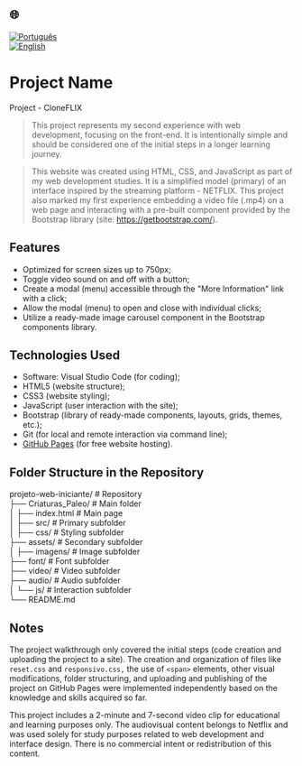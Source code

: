 ## 🌐
[![Português](https://img.shields.io/badge/-Português-green)](README.md)  
[![English](https://img.shields.io/badge/-English-blue)](README_en.md)

# Project Name

Project - CloneFLIX

> This project represents my second experience with web development, focusing on the front-end. It is intentionally simple and should be considered one of the initial steps in a longer learning journey.

> This website was created using HTML, CSS, and JavaScript as part of my web development studies. It is a simplified model (primary) of an interface inspired by the streaming platform - NETFLIX. This project also marked my first experience embedding a video file (.mp4) on a web page and interacting with a pre-built component provided by the Bootstrap library (site: https://getbootstrap.com/).

## Features

- Optimized for screen sizes up to 750px;
- Toggle video sound on and off with a button;
- Create a modal (menu) accessible through the "More Information" link with a click;
- Allow the modal (menu) to open and close with individual clicks;
- Utilize a ready-made image carousel component in the Bootstrap components library.

## Technologies Used

- Software: Visual Studio Code (for coding);
- HTML5 (website structure);
- CSS3 (website styling);
- JavaScript (user interaction with the site);
- Bootstrap (library of ready-made components, layouts, grids, themes, etc.);
- Git (for local and remote interaction via command line);
- [GitHub Pages](https://pages.github.com/) (for free website hosting).

## Folder Structure in the Repository

projeto-web-iniciante/        # Repository  
├── Criaturas_Paleo/          # Main folder  
│   ├── index.html            # Main page  
│   ├── src/                  # Primary subfolder  
│       ├── css/              # Styling subfolder  
        ├── assets/           # Secondary subfolder  
│           ├── imagens/      # Image subfolder  
            ├── font/         # Font subfolder  
            ├── video/        # Video subfolder  
            ├── audio/        # Audio subfolder  
│       └── js/               # Interaction subfolder  
└── README.md  

## Notes

The project walkthrough only covered the initial steps (code creation and uploading the project to a site). 
The creation and organization of files like `reset.css` and `responsivo.css,` the use of `<span>` elements, other visual 
modifications, folder structuring, and uploading and publishing of the project on GitHub Pages were implemented independently 
based on the knowledge and skills acquired so far.

This project includes a 2-minute and 7-second video clip for educational and learning purposes only. 
The audiovisual content belongs to Netflix and was used solely for study purposes related to web development and interface design. 
There is no commercial intent or redistribution of this content.
